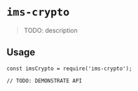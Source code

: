 # `ims-crypto`

> TODO: description

## Usage

```
const imsCrypto = require('ims-crypto');

// TODO: DEMONSTRATE API
```
